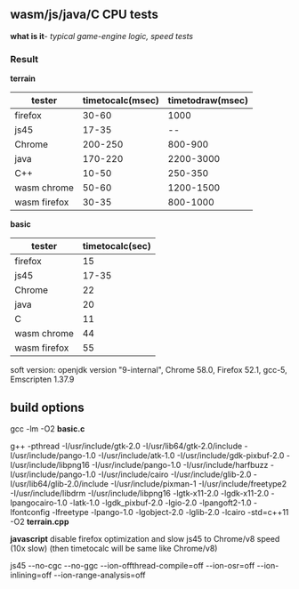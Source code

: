 wasm/js/java/C CPU tests
-

**what is it**- *typical game-engine logic, speed tests*

### Result

**terrain**

tester     | timetocalc(msec) | timetodraw(msec)
-------- | ----------- | ---
firefox |   30-60      | 1000
js45   | 17-35         | --
Chrome     |   200-250       | 800-900
 java    |    170-220      | 2200-3000
 C++    |    10-50      | 250-350
wasm  chrome    |   50-60       | 1200-1500
wasm  firefox    |  30-35       | 800-1000


**basic**

tester     | timetocalc(sec) 
-------- | ----------- 
firefox |  15
js45   | 17-35   
Chrome     |   22
 java    |    20
 C    |    11   
wasm  chrome    |   44 
wasm  firefox    |   55

soft version: 
openjdk version "9-internal", 
Chrome 58.0, 
Firefox 52.1, 
gcc-5, 
Emscripten 1.37.9


build options
-

gcc -lm -O2 **basic.c**

g++ -pthread -I/usr/include/gtk-2.0 -I/usr/lib64/gtk-2.0/include -I/usr/include/pango-1.0 -I/usr/include/atk-1.0 -I/usr/include/gdk-pixbuf-2.0 -I/usr/include/libpng16 -I/usr/include/pango-1.0 -I/usr/include/harfbuzz -I/usr/include/pango-1.0 -I/usr/include/cairo -I/usr/include/glib-2.0 -I/usr/lib64/glib-2.0/include -I/usr/include/pixman-1 -I/usr/include/freetype2 -I/usr/include/libdrm -I/usr/include/libpng16 -lgtk-x11-2.0 -lgdk-x11-2.0 -lpangocairo-1.0 -latk-1.0 -lgdk_pixbuf-2.0 -lgio-2.0 -lpangoft2-1.0 -lfontconfig -lfreetype -lpango-1.0 -lgobject-2.0 -lglib-2.0 -lcairo -std=c++11 -O2 **terrain.cpp**

**javascript**  disable firefox optimization and slow js45 to Chrome/v8 speed (10x slow) (then timetocalc will be same like Chrome/v8)

js45 --no-cgc --no-ggc --ion-offthread-compile=off --ion-osr=off --ion-inlining=off --ion-range-analysis=off
